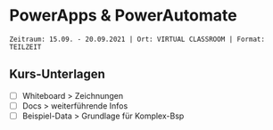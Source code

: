 # PowerApps & PowerAutomate

`Zeitraum: 15.09. - 20.09.2021 | Ort: VIRTUAL CLASSROOM | Format: TEILZEIT`

## Kurs-Unterlagen

- [ ] Whiteboard > Zeichnungen
- [ ] Docs > weiterführende Infos
- [ ] Beispiel-Data > Grundlage für Komplex-Bsp
